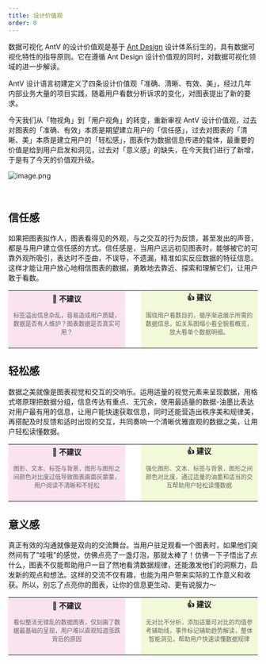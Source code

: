 ```yaml
---
title: 设计价值观
order: 0
---
```


数据可视化 AntV 的设计价值观是基于 <a href='https://ant.design/docs/spec/introduce-cn' target='_blank'>Ant Design</a> 设计体系衍生的，具有数据可视化特性的指导原则。它在遵循 Ant Design 设计价值观的同时，对数据可视化领域的进一步解读。

AntV 设计语言初建定义了四条设计价值观「准确、清晰、有效、美」，经过几年内部业务大量的项目实践，随着用户看数分析诉求的变化，对图表提出了新的要求。

今天我们从「物视角」到「用户视角」的转变，重新审视 AntV 设计价值观，过去对图表的「准确、有效」本质是期望建立用户的「信任感」，过去对图表的「清晰、美」本质是建立用户的「轻松感」，图表作为数据信息传递的载体，最重要的价值是给到用户启发和洞见，过去对「意义感」的缺失，在今天我们进行了新增，于是有了今天的价值观升级。

![image.png](https://mdn.alipayobjects.com/huamei_qa8qxu/afts/img/A*AFdPQp5GDeQAAAAAAAAAAAAADmJ7AQ/original)

&nbsp;

## 信任感

如果把图表拟作人，图表看得见的外观，与之交互的行为反馈，甚至发出的声音，都是与用户建立信任感的方式。信任感是，当用户远远初见图表时，能够被它的可靠外观所吸引，表达时不歪曲，不误导，不遗漏，精准如实反应数据的特征信息。这样才能让用户放心地相信图表的数据，勇敢地去靠近、探索和理解它们，让用户敢于看数。

<table>
  <tr>
    <td style="background-color: #fae3ec;width: 280px;text-align: center;font-size: 15px;font-weight: 600;">🙅 不建议</td>
    <td style="background-color: #fff;width: 20px;"></td>
    <td style="background-color: #f2fad9;width: 280px;text-align: center;font-size: 15px;font-weight: 600;">👍 建议</td>
  </tr>
  <tr>
    <td style="background-color: #fae3ec;width: 280px;text-align: center;padding: 8px;font-weight: 400;color: #666;font-size: 12px;">标签溢出信息杂乱，容易造成用户质疑，数据是否有人维护？图表数据是否真实可用？</td>
    <td style="background-color: #fff;width: 20px;"></td>
    <td style="background-color: #f2fad9;width: 280px;text-align: center;padding: 8px;font-weight: 400;color: #666;font-size: 12px;">围绕用户看数目的，循序渐进展示所需的数据信息，如关系图缩小看全貌看概览，放大看单个数据明细。</td>
  </tr>
  <tr>
    <td style="background-color: #fae3ec;width: 280px;text-align: center;padding: 8px;">
      <img style="max-height: none;" src='https://mdn.alipayobjects.com/huamei_qa8qxu/afts/img/A*ockfTIJfqSsAAAAAAAAAAAAADmJ7AQ/original' alt='' >
    </td>
    <td style="background-color: #fff;width: 20px;"></td>
    <td style="background-color: #f2fad9;width: 280px;text-align: center;padding: 8px;">
      <img style="max-height: none;" src='https://mdn.alipayobjects.com/huamei_qa8qxu/afts/img/A*7iWYQ7aDD_MAAAAAAAAAAAAADmJ7AQ/original' alt='' />
    </td>
  </tr>
</table>

## 轻松感

数据之美就像是图表视觉和交互的交响乐。运用适量的视觉元素来呈现数据，用格式塔原理把数据分组，信息传达有重点、无冗余，使用最适量的数据-油墨比表达对用户最有用的信息，让用户能快速获取信息，同时还能营造出秩序美和规律美，再搭配及时反馈和适时出现的交互，共同奏响一个清晰优雅直观的数据之美，让用户轻松读懂数据。

<table>
  <tr>
    <td style="background-color: #fae3ec;width: 280px;text-align: center;font-size: 15px;font-weight: 600;">🙅 不建议</td>
    <td style="background-color: #fff;width: 20px;"></td>
    <td style="background-color: #f2fad9;width: 280px;text-align: center;font-size: 15px;font-weight: 600;">👍 建议</td>
  </tr>
  <tr>
    <td style="background-color: #fae3ec;width: 280px;text-align: center;padding: 8px;font-weight: 400;color: #666;font-size: 12px;">图形、文本、标签与背景，图形与图形之间颜色对比度过低导致图表画面灰蒙蒙，用户阅读不清晰和不轻松</td>
    <td style="background-color: #fff;width: 20px;"></td>
    <td style="background-color: #f2fad9;width: 280px;text-align: center;padding: 8px;font-weight: 400;color: #666;font-size: 12px;">强化图形、文本、标签与背景，图形之间颜色对比度，通过适量的油墨和适当的交互帮助用户轻松读懂数据</td>
  </tr>
  <tr>
    <td style="background-color: #fae3ec;width: 280px;text-align: center;padding: 8px;">
      <img style="max-height: none;" src='https://mdn.alipayobjects.com/huamei_qa8qxu/afts/img/A*-JcMT6um_s8AAAAAAAAAAAAADmJ7AQ/original' alt='' >
    </td>
    <td style="background-color: #fff;width: 20px;"></td>
    <td style="background-color: #f2fad9;width: 280px;text-align: center;padding: 8px;">
      <img style="max-height: none;" src='https://mdn.alipayobjects.com/huamei_qa8qxu/afts/img/A*GjA4T6dgxEAAAAAAAAAAAAAADmJ7AQ/original' alt='' />
    </td>
  </tr>
</table>

## 意义感

真正有效的沟通就像是双向的交流舞台。当用户驻足观看一个图表时，如果他们突然间有了"哇哦"的感觉，仿佛点亮了一盏灯泡，那就太棒了！仿佛一下子悟出了点什么，图表不仅能帮助用户一目了然地看清数据规律，还能激发他们的洞察力，启发新的观点和想法。这样的交流不仅有趣，也能为用户带来实际的工作意义和收获。所以，别忘了点亮你的图表，让你的信息更生动、更有说服力～

<table>
  <tr>
    <td style="background-color: #fae3ec;width: 280px;text-align: center;font-size: 15px;font-weight: 600;">🙅 不建议</td>
    <td style="background-color: #fff;width: 20px;"></td>
    <td style="background-color: #f2fad9;width: 280px;text-align: center;font-size: 15px;font-weight: 600;">👍 建议</td>
  </tr>
  <tr>
    <td style="background-color: #fae3ec;width: 280px;text-align: center;padding: 8px;font-weight: 400;color: #666;font-size: 12px;">看似整洁无错乱的数据图表，仅刻画了数据最基础的呈现，用户难以直观知道涨跌背后的原因</td>
    <td style="background-color: #fff;width: 20px;"></td>
    <td style="background-color: #f2fad9;width: 280px;text-align: center;padding: 8px;font-weight: 400;color: #666;font-size: 12px;">无对比不分析，添加适量可对比的均值参考辅助线，事件标记辅助趋势解读，整体智能洞见，帮助用户快速读懂数据规律</td>
  </tr>
  <tr>
    <td style="background-color: #fae3ec;width: 280px;text-align: center;padding: 8px;">
      <img style="max-height: none;" src='https://mdn.alipayobjects.com/huamei_qa8qxu/afts/img/A*gqc8TqYsF9sAAAAAAAAAAAAADmJ7AQ/original' alt='' >
    </td>
    <td style="background-color: #fff;width: 20px;"></td>
    <td style="background-color: #f2fad9;width: 280px;text-align: center;padding: 8px;">
      <img style="max-height: none;" src='https://mdn.alipayobjects.com/huamei_qa8qxu/afts/img/A*BpLcQr7EgoUAAAAAAAAAAAAADmJ7AQ/original' alt='' />
    </td>
  </tr>
</table>